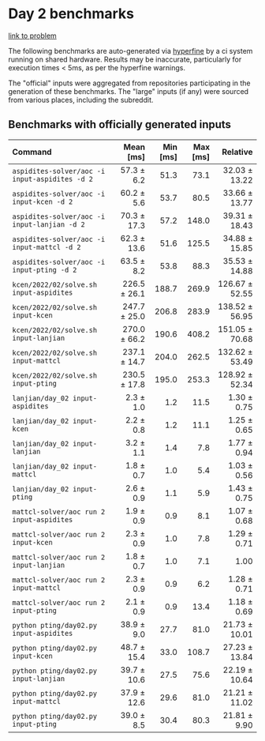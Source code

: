 # Day 2 benchmarks

[link to problem](http://adventofcode.com/2022/day/2)

The following benchmarks are auto-generated via [hyperfine](https://github.com/sharkdp/hyperfine) by a ci system running on shared hardware. Results may be inaccurate, particularly for execution times < 5ms, as per the hyperfine warnings.

The "official" inputs were aggregated from repositories participating in the generation of these benchmarks. The "large" inputs (if any) were sourced from various places, including the subreddit.

## Benchmarks with officially generated inputs
| Command | Mean [ms] | Min [ms] | Max [ms] | Relative |
|:---|---:|---:|---:|---:|
| `aspidites-solver/aoc -i input-aspidites -d 2` | 57.3 ± 6.2 | 51.3 | 73.1 | 32.03 ± 13.22 |
| `aspidites-solver/aoc -i input-kcen -d 2` | 60.2 ± 5.6 | 53.7 | 80.5 | 33.66 ± 13.77 |
| `aspidites-solver/aoc -i input-lanjian -d 2` | 70.3 ± 17.3 | 57.2 | 148.0 | 39.31 ± 18.43 |
| `aspidites-solver/aoc -i input-mattcl -d 2` | 62.3 ± 13.6 | 51.6 | 125.5 | 34.88 ± 15.85 |
| `aspidites-solver/aoc -i input-pting -d 2` | 63.5 ± 8.2 | 53.8 | 88.3 | 35.53 ± 14.88 |
| `kcen/2022/02/solve.sh input-aspidites` | 226.5 ± 26.1 | 188.7 | 269.9 | 126.67 ± 52.55 |
| `kcen/2022/02/solve.sh input-kcen` | 247.7 ± 25.0 | 206.8 | 283.9 | 138.52 ± 56.95 |
| `kcen/2022/02/solve.sh input-lanjian` | 270.0 ± 66.2 | 190.6 | 408.2 | 151.05 ± 70.68 |
| `kcen/2022/02/solve.sh input-mattcl` | 237.1 ± 14.7 | 204.0 | 262.5 | 132.62 ± 53.49 |
| `kcen/2022/02/solve.sh input-pting` | 230.5 ± 17.8 | 195.0 | 253.3 | 128.92 ± 52.34 |
| `lanjian/day_02 input-aspidites` | 2.3 ± 1.0 | 1.2 | 11.5 | 1.30 ± 0.75 |
| `lanjian/day_02 input-kcen` | 2.2 ± 0.8 | 1.2 | 11.1 | 1.25 ± 0.65 |
| `lanjian/day_02 input-lanjian` | 3.2 ± 1.1 | 1.4 | 7.8 | 1.77 ± 0.94 |
| `lanjian/day_02 input-mattcl` | 1.8 ± 0.7 | 1.0 | 5.4 | 1.03 ± 0.56 |
| `lanjian/day_02 input-pting` | 2.6 ± 0.9 | 1.1 | 5.9 | 1.43 ± 0.75 |
| `mattcl-solver/aoc run 2 input-aspidites` | 1.9 ± 0.9 | 0.9 | 8.1 | 1.07 ± 0.68 |
| `mattcl-solver/aoc run 2 input-kcen` | 2.3 ± 0.9 | 1.0 | 7.8 | 1.29 ± 0.71 |
| `mattcl-solver/aoc run 2 input-lanjian` | 1.8 ± 0.7 | 1.0 | 7.1 | 1.00 |
| `mattcl-solver/aoc run 2 input-mattcl` | 2.3 ± 0.9 | 0.9 | 6.2 | 1.28 ± 0.71 |
| `mattcl-solver/aoc run 2 input-pting` | 2.1 ± 0.9 | 0.9 | 13.4 | 1.18 ± 0.69 |
| `python pting/day02.py input-aspidites` | 38.9 ± 9.0 | 27.7 | 81.0 | 21.73 ± 10.01 |
| `python pting/day02.py input-kcen` | 48.7 ± 15.4 | 33.0 | 108.7 | 27.23 ± 13.84 |
| `python pting/day02.py input-lanjian` | 39.7 ± 10.6 | 27.5 | 75.6 | 22.19 ± 10.64 |
| `python pting/day02.py input-mattcl` | 37.9 ± 12.6 | 29.6 | 81.0 | 21.21 ± 11.02 |
| `python pting/day02.py input-pting` | 39.0 ± 8.5 | 30.4 | 80.3 | 21.81 ± 9.90 |

